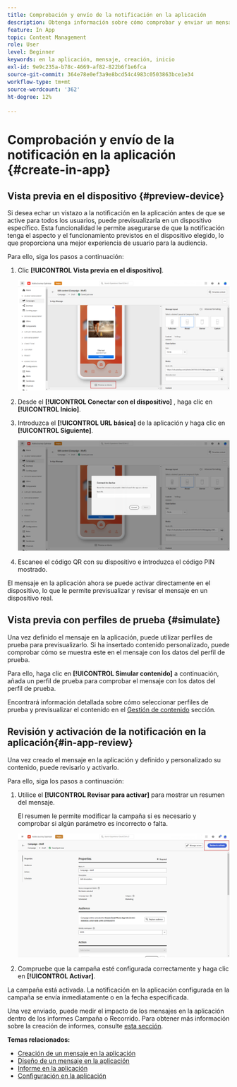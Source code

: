 ```yaml
---
title: Comprobación y envío de la notificación en la aplicación
description: Obtenga información sobre cómo comprobar y enviar un mensaje en la aplicación en Journey Optimizer
feature: In App
topic: Content Management
role: User
level: Beginner
keywords: en la aplicación, mensaje, creación, inicio
exl-id: 9e9c235a-b78c-4669-af82-822b6f1e6fca
source-git-commit: 364e78e0ef3a9e8bcd54c4983c0503863bce1e34
workflow-type: tm+mt
source-wordcount: '362'
ht-degree: 12%

---
```


# Comprobación y envío de la notificación en la aplicación {#create-in-app}

## Vista previa en el dispositivo {#preview-device}

Si desea echar un vistazo a la notificación en la aplicación antes de que se active para todos los usuarios, puede previsualizarla en un dispositivo específico. Esta funcionalidad le permite asegurarse de que la notificación tenga el aspecto y el funcionamiento previstos en el dispositivo elegido, lo que proporciona una mejor experiencia de usuario para la audiencia.

Para ello, siga los pasos a continuación:

1. Clic **[!UICONTROL Vista previa en el dispositivo]**.

   ![](assets/in_app_create_6.png)

1. Desde el **[!UICONTROL Conectar con el dispositivo]** , haga clic en **[!UICONTROL Inicio]**.

1. Introduzca el **[!UICONTROL URL básica]** de la aplicación y haga clic en **[!UICONTROL Siguiente]**.

   ![](assets/in_app_create_7.png)

1. Escanee el código QR con su dispositivo e introduzca el código PIN mostrado.

El mensaje en la aplicación ahora se puede activar directamente en el dispositivo, lo que le permite previsualizar y revisar el mensaje en un dispositivo real.

## Vista previa con perfiles de prueba {#simulate}

Una vez definido el mensaje en la aplicación, puede utilizar perfiles de prueba para previsualizarlo. Si ha insertado contenido personalizado, puede comprobar cómo se muestra este en el mensaje con los datos del perfil de prueba.

Para ello, haga clic en **[!UICONTROL Simular contenido]** a continuación, añada un perfil de prueba para comprobar el mensaje con los datos del perfil de prueba.

Encontrará información detallada sobre cómo seleccionar perfiles de prueba y previsualizar el contenido en el [Gestión de contenido](../content-management/preview-test.md) sección.

## Revisión y activación de la notificación en la aplicación{#in-app-review}

Una vez creado el mensaje en la aplicación y definido y personalizado su contenido, puede revisarlo y activarlo.

Para ello, siga los pasos a continuación:

1. Utilice el **[!UICONTROL Revisar para activar]** para mostrar un resumen del mensaje.

   El resumen le permite modificar la campaña si es necesario y comprobar si algún parámetro es incorrecto o falta.

   ![](assets/in_app_create_5.png)

1. Compruebe que la campaña esté configurada correctamente y haga clic en **[!UICONTROL Activar]**.

La campaña está activada. La notificación en la aplicación configurada en la campaña se envía inmediatamente o en la fecha especificada.

Una vez enviado, puede medir el impacto de los mensajes en la aplicación dentro de los informes Campaña o Recorrido. Para obtener más información sobre la creación de informes, consulte [esta sección](../reports/campaign-global-report.md#inapp-report).

**Temas relacionados:**

* [Creación de un mensaje en la aplicación ](create-in-app.md)
* [Diseño de un mensaje en la aplicación](design-in-app.md)
* [Informe en la aplicación](../reports/campaign-global-report.md#inapp-report)
* [Configuración en la aplicación](inapp-configuration.md)
